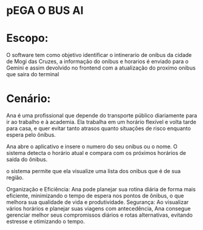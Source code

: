 # pEGA O BUS AI

# Escopo: 
O software tem como objetivo identificar  o intinerario de onibus da cidade de Mogi das Cruzes, a informação do onibus e horarios 
é enviado para o Gemini e assim devolvido no frontend  com a atualização do proximo onibus que saira do terminal


# Cenário: 
Ana é uma profissional que depende do transporte público diariamente para ir ao trabalho e à academia. Ela trabalha em um horário flexível e volta tarde para casa, e quer evitar tanto atrasos quanto situações de risco enquanto espera pelo ônibus.

Ana abre o aplicativo e insere o numero do seu onibus ou o nome. O sistema detecta o horário atual e compara com os próximos horários de saída do ônibus.

 o sistema permite que ela visualize uma lista dos onibus que é de sua região.

Organização e Eficiência: Ana pode planejar sua rotina diária de forma mais eficiente, minimizando o tempo de espera nos pontos de ônibus, o que melhora sua qualidade de vida e produtividade.
Segurança:
Ao visualizar vários horários e planejar suas viagens com antecedência, Ana consegue gerenciar melhor seus compromissos diários e rotas alternativas, evitando estresse e otimizando o tempo.
